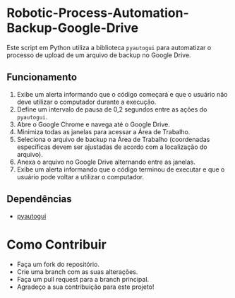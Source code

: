# Robotic-Process-Automation-Backup-Google-Drive

Este script em Python utiliza a biblioteca `pyautogui` para automatizar o processo de upload de um arquivo de backup no Google Drive. 

## Funcionamento

1. Exibe um alerta informando que o código começará e que o usuário não deve utilizar o computador durante a execução.
2. Define um intervalo de pausa de 0,2 segundos entre as ações do `pyautogui`.
3. Abre o Google Chrome e navega até o Google Drive.
4. Minimiza todas as janelas para acessar a Área de Trabalho.
5. Seleciona o arquivo de backup na Área de Trabalho (coordenadas específicas devem ser ajustadas de acordo com a localização do arquivo).
6. Anexa o arquivo no Google Drive alternando entre as janelas.
7. Exibe um alerta informando que o código terminou de executar e que o usuário pode voltar a utilizar o computador.

## Dependências

- [pyautogui](https://pypi.org/project/PyAutoGUI/)

# Como Contribuir
- Faça um fork do repositório.
- Crie uma branch com as suas alterações.
- Faça um pull request para a branch principal.
- Agradeço a sua contribuição para este projeto!